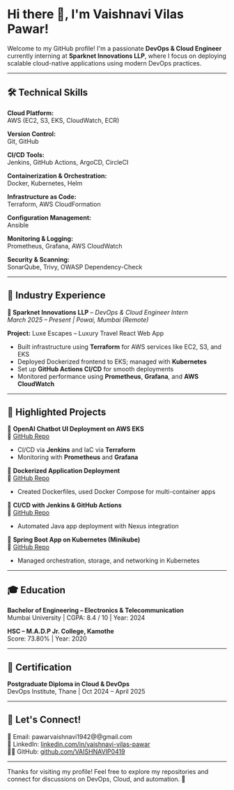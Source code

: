 # Hi there 👋, I'm Vaishnavi Vilas Pawar!

Welcome to my GitHub profile! I'm a passionate **DevOps & Cloud Engineer** currently interning at **Sparknet Innovations LLP**, where I focus on deploying scalable cloud-native applications using modern DevOps practices.

---

## 🛠️ Technical Skills

**Cloud Platform:**  
AWS (EC2, S3, EKS, CloudWatch, ECR)  

**Version Control:**  
Git, GitHub  

**CI/CD Tools:**  
Jenkins, GitHub Actions, ArgoCD, CircleCI  

**Containerization & Orchestration:**  
Docker, Kubernetes, Helm  

**Infrastructure as Code:**  
Terraform, AWS CloudFormation  

**Configuration Management:**  
Ansible  

**Monitoring & Logging:**  
Prometheus, Grafana, AWS CloudWatch  

**Security & Scanning:**  
SonarQube, Trivy, OWASP Dependency-Check

---

## 💼 Industry Experience

**🚀 Sparknet Innovations LLP** – *DevOps & Cloud Engineer Intern*  
_March 2025 – Present | Powai, Mumbai (Remote)_

**Project:** Luxe Escapes – Luxury Travel React Web App  
- Built infrastructure using **Terraform** for AWS services like EC2, S3, and EKS  
- Deployed Dockerized frontend to EKS; managed with **Kubernetes**  
- Set up **GitHub Actions CI/CD** for smooth deployments  
- Monitored performance using **Prometheus**, **Grafana**, and **AWS CloudWatch**

---

## 🌟 Highlighted Projects

🔹 **OpenAI Chatbot UI Deployment on AWS EKS**  
🔗 [GitHub Repo](https://github.com/VAISHNAVIP0419/chatbot_app.git)  
- CI/CD via **Jenkins** and IaC via **Terraform**  
- Monitoring with **Prometheus** and **Grafana**

🔹 **Dockerized Application Deployment**  
🔗 [GitHub Repo](https://github.com/VAISHNAVIP0419/devops-first-project)  
- Created Dockerfiles, used Docker Compose for multi-container apps

🔹 **CI/CD with Jenkins & GitHub Actions**  
🔗 [GitHub Repo](https://github.com/VAISHNAVIP0419/java-simple-project.git)  
- Automated Java app deployment with Nexus integration

🔹 **Spring Boot App on Kubernetes (Minikube)**  
🔗 [GitHub Repo](https://github.com/VAISHNAVIP0419/springbootonk8s.git)  
- Managed orchestration, storage, and networking in Kubernetes

---

## 🎓 Education

**Bachelor of Engineering – Electronics & Telecommunication**  
Mumbai University | CGPA: 8.4 / 10 | Year: 2024  

**HSC – M.A.D.P Jr. College, Kamothe**  
Score: 73.80% | Year: 2020  

---

## 🏅 Certification

**Postgraduate Diploma in Cloud & DevOps**  
DevOps Institute, Thane | Oct 2024 – April 2025

---

## 💬 Let's Connect!

📧 Email: pawarvaishnavi1942@@gmail.com  
🔗 LinkedIn: [linkedin.com/in/vaishnavi-vilas-pawar](https://www.linkedin.com/)  
👨‍💻 GitHub: [github.com/VAISHNAVIP0419](https://github.com/VAISHNAVIP0419)

---

Thanks for visiting my profile! Feel free to explore my repositories and connect for discussions on DevOps, Cloud, and automation. 🚀
